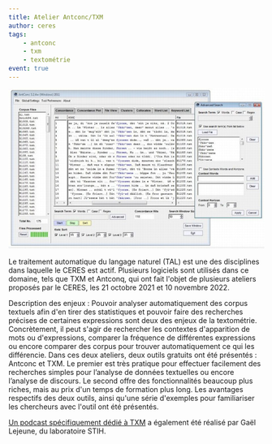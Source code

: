 ```yaml
---
title: Atelier Antconc/TXM
author: ceres
tags:
    - antconc
    - txm
    - textométrie
event: true
---
```


![](antconc.jpg)

Le traitement automatique du langage naturel (TAL) est une des disciplines dans laquelle le CERES est actif. Plusieurs logiciels sont utilisés dans ce domaine, tels que TXM et Antconq, qui ont fait l'objet de plusieurs ateliers proposés par le CERES, les 21 octobre 2021 et 10 novembre 2022.

Description des enjeux : Pouvoir analyser automatiquement des corpus textuels afin d'en tirer des statistiques et pouvoir faire des recherches précises de certaines expressions sont deux des enjeux de la textométrie. Concrètement, il peut s'agir de rechercher les contextes d'apparition de mots ou d'expressions, comparer la fréquence de différentes expressions ou encore comparer des corpus pour trouver automatiquement ce qui les différencie. Dans ces deux ateliers, deux outils gratuits ont été présentés : Antconc et TXM. Le premier est très pratique pour effectuer facilement des recherches simples pour l’analyse de données textuelles ou encore l’analyse de discours. Le second offre des fonctionnalités beaucoup plus riches, mais au prix d'un temps de formation plus long. Les avantages respectifs des deux outils, ainsi qu'une série d'exemples pour familiariser les chercheurs avec l'outil ont été présentés.

[Un podcast spécifiquement dédié à TXM](/../podcasts/2022-10-15_txm/) a également été réalisé par Gaël Lejeune, du laboratoire STIH.
